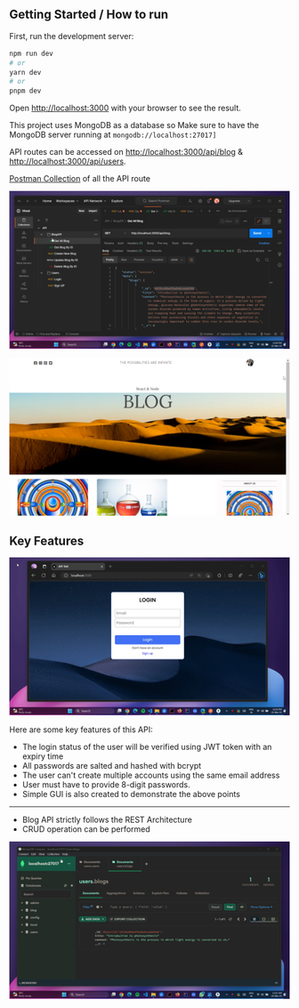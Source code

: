 ## Getting Started / How to run

First, run the development server:

```bash
npm run dev
# or
yarn dev
# or
pnpm dev
```

Open [http://localhost:3000](http://localhost:3000) with your browser to see the result.

This project uses MongoDB as a database so Make sure to have the MongoDB server running at ```mongodb://localhost:27017]```

API routes can be accessed on [http://localhost:3000/api/blog](http://localhost:3000/api/blog) & [http://localhost:3000/api/users](http://localhost:3000/api/users).

[Postman Collection](https://www.postman.com/spacecraft-physicist-82771028/workspace/vinod/request/26477760-654f4ae0-8b00-46e7-959a-6348bc61d47d) of all the API route

![](https://raw.githubusercontent.com/vinod365/BlogApi/main/Postman_demo.gif)

![](https://raw.githubusercontent.com/vinod365/MERNsrtackProjectLPU/master/main_page_demo.png)


## Key Features

![](https://raw.githubusercontent.com/vinod365/BlogApi/079e11a5c8e8d80f9b42a922e6b000043d30778d/Login_signup_demo.gif)

Here are some key features of this API:

- The login status of the user will be verified using JWT token with an expiry time
- All passwords are salted and hashed with bcrypt 
- The user can't create multiple accounts using the same email address
- User must have to provide 8-digit passwords.
- Simple GUI is also created to demonstrate the above points
----------------------

- Blog API strictly follows the REST Architecture
- CRUD operation can be performed

![](https://raw.githubusercontent.com/vinod365/BlogApi/main/MongoDB_demo.gif)
